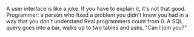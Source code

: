 A user interface is like a joke. If you have to explain it, it's not that good.
Programmer: a person who fixed a problem you didn't know you had in a way that you don't understand
Real programmers count from 0.
A SQL query goes into a bar, walks up to two tables and asks, "Can I join you?"